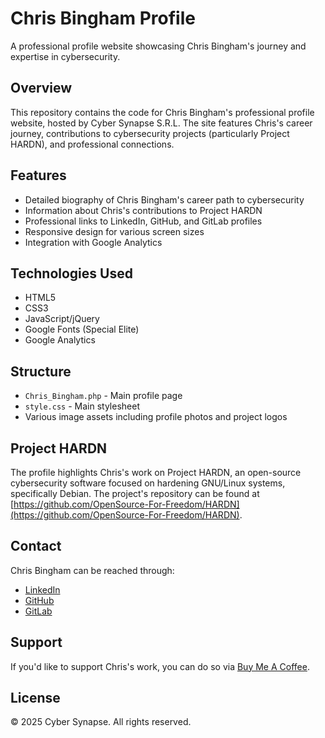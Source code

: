 # Chris Bingham Profile

A professional profile website showcasing Chris Bingham's journey and expertise in cybersecurity.

## Overview

This repository contains the code for Chris Bingham's professional profile website, hosted by Cyber Synapse S.R.L. The site features Chris's career journey, contributions to cybersecurity projects (particularly Project HARDN), and professional connections.

## Features

- Detailed biography of Chris Bingham's career path to cybersecurity
- Information about Chris's contributions to Project HARDN
- Professional links to LinkedIn, GitHub, and GitLab profiles
- Responsive design for various screen sizes
- Integration with Google Analytics

## Technologies Used

- HTML5
- CSS3
- JavaScript/jQuery
- Google Fonts (Special Elite)
- Google Analytics

## Structure

- `Chris_Bingham.php` - Main profile page
- `style.css` - Main stylesheet
- Various image assets including profile photos and project logos

## Project HARDN

The profile highlights Chris's work on Project HARDN, an open-source cybersecurity software focused on hardening GNU/Linux systems, specifically Debian. The project's repository can be found at [https://github.com/OpenSource-For-Freedom/HARDN](https://github.com/OpenSource-For-Freedom/HARDN).

## Contact

Chris Bingham can be reached through:
- [LinkedIn](http://www.linkedin.com/in/chris-bingham-info)
- [GitHub](https://github.com/LinuxUser255)
- [GitLab](https://gitlab.com/LinuxUser255)

## Support

If you'd like to support Chris's work, you can do so via [Buy Me A Coffee](https://buymeacoffee.com/chrisbingh8).

## License

© 2025 Cyber Synapse. All rights reserved.